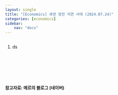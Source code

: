 ```yaml
---
layout: single
title: "[Economics] 큐덴 정전 지연 사태 (2024.07.24)"
categories: [economics]
sidebar:
    nav: "docs"
---
```


## 
1. ds

<br/>

## 

<br/>
<br/>

#### 참고자료: 메르의 블로그 (네이버) 